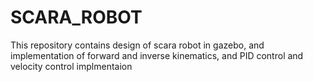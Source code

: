 # SCARA_ROBOT
This repository contains design of scara robot in gazebo, and implementation of forward and inverse kinematics, and PID control and velocity control implmentaion
